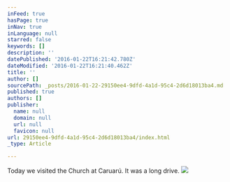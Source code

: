 ```yaml
---
inFeed: true
hasPage: true
inNav: true
inLanguage: null
starred: false
keywords: []
description: ''
datePublished: '2016-01-22T16:21:42.780Z'
dateModified: '2016-01-22T16:21:40.462Z'
title: ''
author: []
sourcePath: _posts/2016-01-22-29150ee4-9dfd-4a1d-95c4-2d6d18013ba4.md
published: true
authors: []
publisher:
  name: null
  domain: null
  url: null
  favicon: null
url: 29150ee4-9dfd-4a1d-95c4-2d6d18013ba4/index.html
_type: Article

---
```

Today we visited the Church at Caruarú. It was a long drive.
![](https://the-grid-user-content.s3-us-west-2.amazonaws.com/a71ae415-4f33-4e79-bde0-556ff6068dee.JPG)